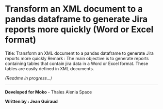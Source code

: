 # Transform an XML document to a pandas dataframe to generate Jira reports more quickly (Word or Excel format)

Title: Transform an XML document to a pandas dataframe to generate Jira reports more quickly
Remark : The main objective is to generate reports containing tables that contain jira data in a Word or Excel
format. These tables are easily defined in XML documents.

*(Readme in progress...)*

---

**Developed for Moko** - Thales Alenia Space 

**Written by : Jean Guiraud**
